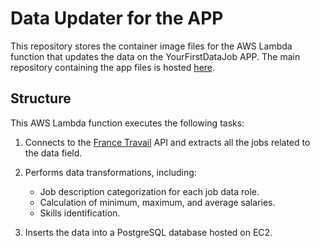 # Data Updater for the APP

This repository stores the container image files for the AWS Lambda function that updates the data on the YourFirstDataJob APP. The main repository containing the app files is hosted [here](#).

## Structure

This AWS Lambda function executes the following tasks:

1. Connects to the [France Travail](https://www.francetravail.fr/accueil/) API and extracts all the jobs related to the data field.
2. Performs data transformations, including:
   - Job description categorization for each job data role.
   - Calculation of minimum, maximum, and average salaries.
   - Skills identification.

3. Inserts the data into a PostgreSQL database hosted on EC2.